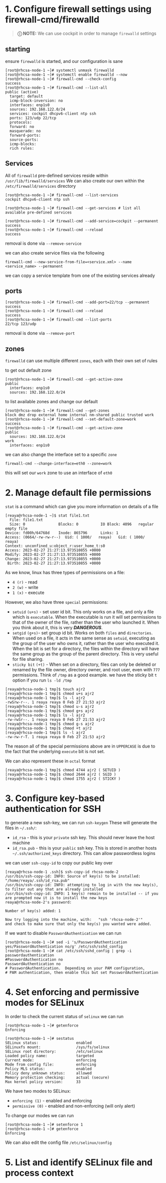 # 1. Configure firewall settings using firewall-cmd/firewalld
> **&#9432; NOTE:** We can use cockpit in order to manage `firewalld` settings

## starting
ensure `firewalld` is started, and our configuration is sane
```
[root@rhcsa-node-1 ~]# systemctl unmask firewalld      
[root@rhcsa-node-1 ~]# systemctl enable firewalld --now
[root@rhcsa-node-1 ~]# firewall-cmd --check-config     
success                                                
[root@rhcsa-node-1 ~]# firewall-cmd --list-all         
public (active)                                        
  target: default                                      
  icmp-block-inversion: no                             
  interfaces: enp1s0                                   
  sources: 192.168.122.0/24                            
  services: cockpit dhcpv6-client ntp ssh              
  ports: 123/udp 22/tcp                                
  protocols:                                           
  forward: no                                          
  masquerade: no                                       
  forward-ports:                                       
  source-ports:                                        
  icmp-blocks:                                         
  rich rules:                                          
```

## Services
All of `firewalld` pre-defined services reside within `/usr/lib/firewalld/services`
We can also create our own within the `/etc/firewalld/services` directory

```
[root@rhcsa-node-1 ~]# firewall-cmd --list-services
cockpit dhcpv6-client ntp ssh                      

[root@rhcsa-node-1 ~]# firewall-cmd --get-services # list all available pre-defined services

[root@rhcsa-node-1 ~]# firewall-cmd --add-service=cockpit --permanent
success                                                              
[root@rhcsa-node-1 ~]# firewall-cmd --reload                         
success                                                              
```
removal is done via `--remove-service`

we can also create service files via the following
```
firewall-cmd --new-service-from-file=<service.xml> --name <service_name> --permanent
```
we can copy a service template from one of the existing services already

## ports
```
[root@rhcsa-node-1 ~]# firewall-cmd --add-port=22/tcp --permanent
success                                                          
[root@rhcsa-node-1 ~]# firewall-cmd --reload                     
success                                                          
[root@rhcsa-node-1 ~]# firewall-cmd --list-ports                 
22/tcp 123/udp                                                   
```
removal is done via `--remove-port`

## zones
`firewalld` can use multiple different `zones`, each with their own set of rules

to get out default zone
```
[root@rhcsa-node-1 ~]# firewall-cmd --get-active-zone
public                                               
  interfaces: enp1s0                                 
  sources: 192.168.122.0/24                          
```
to list available zones and change our default
```
[root@rhcsa-node-1 ~]# firewall-cmd --get-zones                    
block dmz drop external home internal nm-shared public trusted work
[root@rhcsa-node-1 ~]# firewall-cmd --set-default-zone=work        
success                                                            
[root@rhcsa-node-1 ~]# firewall-cmd --get-active-zone              
public                                                             
  sources: 192.168.122.0/24                                        
work                                                               
  interfaces: enp1s0                                               
```
we can also change the interface set to a specific `zone`
```
firewall-cmd --change-interface=eth0 --zone=work
```
this will set our `work` zone to use an interface of `eth0`


# 2. Manage default file permissions
`stat` is a command which can give you more information on details of a file
```
[reaya@rhcsa-node-1 ~]$ stat file1.txt                                        
  File: file1.txt                                                             
  Size: 0               Blocks: 0          IO Block: 4096   regular empty file
Device: fd00h/64768d    Inode: 865796      Links: 1                           
Access: (0664/-rw-rw-r--)  Uid: ( 1000/   reaya)   Gid: ( 1000/   reaya)      
Context: unconfined_u:object_r:user_home_t:s0                                 
Access: 2023-02-27 21:27:13.973510855 +0000                                   
Modify: 2023-02-27 21:27:13.973510855 +0000                                   
Change: 2023-02-27 21:27:13.973510855 +0000                                   
 Birth: 2023-02-27 21:27:13.973510855 +0000                                   
```
As we know, linux has three types of permissions on a file:
* `4 (r)` - read
* `2 (w)` - write
* `1 (x)` - execute

However, we also have three `special` permissions:
* `setuid` `(u+s)` - set user id bit. This only works on a file, and only a file which is `executable`. When the executable is run
it will set permissions to that of the owner of the file, rather than the user who launched it. When you think about
it, this is very **_DANGEROUS_**.
* `setgid` `(g+s)`- set group id bit. Works on both `files` and `directories`. When used on a file, it acts in the same sense as `setuid`,
executing as the group of the user who owns it, rather than the user who executed it. When the bit is set for a directory, the files within the directory
will have the same group as the group of the parent directory. This is very useful for file sharing.
* `sticky bit` `(+t)` - When set on a directory, files can only be deleted or renamed by the file owner, directory owner, and root user, even with `777` permissions. Think of `/tmp` as a good example. we have the sticky bit `t` option if you run `ls -ld /tmp`
```
[reaya@rhcsa-node-1 tmp]$ touch ajr2          
[reaya@rhcsa-node-1 tmp]$ chmod u+s ajr2      
[reaya@rhcsa-node-1 tmp]$ ls -l ajr2          
-rwSrw-r--. 1 reaya reaya 0 Feb 27 21:53 ajr2 
[reaya@rhcsa-node-1 tmp]$ chmod u-s ajr2      
[reaya@rhcsa-node-1 tmp]$ chmod g+s ajr2      
[reaya@rhcsa-node-1 tmp]$ ls -l ajr2          
-rw-rwSr--. 1 reaya reaya 0 Feb 27 21:53 ajr2 
[reaya@rhcsa-node-1 tmp]$ chmod g-s ajr2      
[reaya@rhcsa-node-1 tmp]$ chmod +t ajr2       
[reaya@rhcsa-node-1 tmp]$ ls -l ajr2          
-rw-rw-r-T. 1 reaya reaya 0 Feb 27 21:53 ajr2 
```
The reason all of the special permissions above are in `UPPERCASE` is due to the fact that the underlying `execute` bit is not set.

We can also represent these in `octal` format
```
[reaya@rhcsa-node-1 tmp]$ chmod 4744 ajr2 ( SETUID )
[reaya@rhcsa-node-1 tmp]$ chmod 2644 ajr2 ( SGID )
[reaya@rhcsa-node-1 tmp]$ chmod 1755 ajr2 ( STICKY )
```

# 3. Configure key-based authentication for SSH
to generate a new ssh-key, we can run `ssh-keygen`
These will generate the files in `~/.ssh/`:
* `id_rsa` - this is your `private` ssh key. This should never leave the host machine
* `id_rsa.pub` - this is your `public` ssh key. This is stored in another hosts `~/.ssh/authorized_keys` directory.
This can allow passwordless logins

we can user `ssh-copy-id` to copy our public key over
```
[reaya@rhcsa-node-1 .ssh]$ ssh-copy-id rhcsa-node-2                                                                 
/usr/bin/ssh-copy-id: INFO: Source of key(s) to be installed: "/home/reaya/.ssh/id_rsa.pub"
/usr/bin/ssh-copy-id: INFO: attempting to log in with the new key(s), to filter out any that are already installed
/usr/bin/ssh-copy-id: INFO: 1 key(s) remain to be installed -- if you are prompted now it is to install the new keys
reaya@rhcsa-node-2's password:                                                      
                                          
Number of key(s) added: 1                                                           
                                          
Now try logging into the machine, with:   "ssh 'rhcsa-node-2'"                                                      
and check to make sure that only the key(s) you wanted were added.                                                  
```

If we want to disable `PasswordAuthentication` we can run
```
[root@rhcsa-node-1 ~]# sed -i 's/PasswordAuthentication yes/PasswordAuthentication no/g' /etc/ssh/sshd_config
[root@rhcsa-node-1 ~]# cat /etc/ssh/sshd_config | grep -i passwordauthentication
#PasswordAuthentication no
PasswordAuthentication no
# PasswordAuthentication.  Depending on your PAM configuration,
# PAM authentication, then enable this but set PasswordAuthentication
```

# 4. Set enforcing and permissive modes for SELinux
In order to check the current status of `selinux` we can run
```
[root@rhcsa-node-1 ~]# getenforce              
Enforcing                                      

[root@rhcsa-node-1 ~]# sestatus                
SELinux status:                 enabled        
SELinuxfs mount:                /sys/fs/selinux
SELinux root directory:         /etc/selinux   
Loaded policy name:             targeted       
Current mode:                   enforcing      
Mode from config file:          enforcing      
Policy MLS status:              enabled        
Policy deny_unknown status:     allowed        
Memory protection checking:     actual (secure)
Max kernel policy version:      33             
```
We have two modes to SELinux:
* `enforcing (1)` - enabled and enforcing
* `permissive (0)` - enabled and non-enforcing (will only alert)

To change our modes we can run
```
[root@rhcsa-node-1 ~]# setenforce 1
[root@rhcsa-node-1 ~]# getenforce  
Enforcing                          
```
We can also edit the config file `/etc/selinux/config`

# 5. List and identify SELinux file and process context


